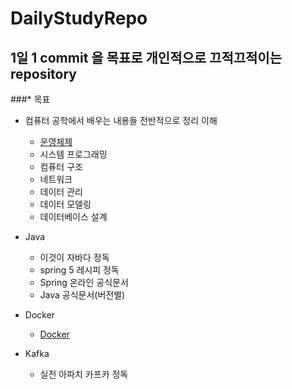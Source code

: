 # DailyStudyRepo
## 1일 1 commit 을 목표로 개인적으로 끄적끄적이는 repository

###* 목표

- 컴퓨터 공학에서 배우는 내용들 전반적으로 정리 이해
    - [운영체제](Operating%20System)
    - 시스템 프로그래밍
    - 컴퓨터 구조
    - 네트워크
    - 데이터 관리
    - 데이터 모델링
    - 데이터베이스 설계

- Java
    - 이것이 자바다 정독
    - spring 5 레시피 정독
    - Spring 온라인 공식문서
    - Java 공식문서(버전별)

- Docker
    - [Docker](Docker)

- Kafka
    - 실전 아파치 카프카 정독
    
